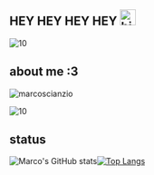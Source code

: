 ## HEY HEY HEY HEY <img src="https://user-images.githubusercontent.com/1303154/88677602-1635ba80-d120-11ea-84d8-d263ba5fc3c0.gif" width="28px" alt="hi">
![10](https://user-images.githubusercontent.com/73872769/117823945-68c20c80-b244-11eb-9e89-19526a684258.png)
## about me :3
![marcoscianzio](https://user-images.githubusercontent.com/73872769/155835918-2a7cec9c-a659-43bf-8437-64aca64c953d.png)

![10](https://user-images.githubusercontent.com/73872769/117823945-68c20c80-b244-11eb-9e89-19526a684258.png)
## status
![Marco's GitHub stats](https://github-readme-stats.vercel.app/api?username=marcoscianzio&bg_color=DEG,8E2DE2,4A00E0&title_color=FFFFFF&text_color=FFFFFF&hide_border=true)[![Top Langs](https://github-readme-stats.vercel.app/api/top-langs/?username=marcoscianzio&layout=compact&bg_color=DEG,8E2DE2,4A00E0&title_color=FFFFFF&text_color=FFFFFF&hide_border=true)](https://github.com/anuraghazra/github-readme-stats)
